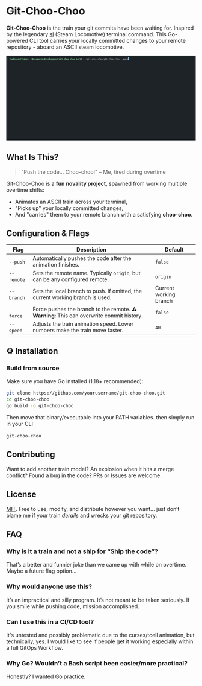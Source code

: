 # Git-Choo-Choo

**Git-Choo-Choo** is the train your git commits have been waiting for. Inspired by the legendary [sl](https://github.com/mtoyoda/sl) (Steam Locomotive) terminal command. This Go-powered CLI tool carries your locally committed changes to your remote repository - aboard an ASCII steam locomotive.

![](demo.gif)

## What Is This?

> "Push the code... Choo-choo!" – Me, tired during overtime

Git-Choo-Choo is a **fun novality project**, spawned from working multiple overtime shifts:

- Animates an ASCII train across your terminal,
- "Picks up" your locally committed changes,
- And "carries" them to your remote branch with a satisfying **choo-choo**.

## Configuration & Flags

| Flag       | Description                                                                               | Default                |
| ---------- | ----------------------------------------------------------------------------------------- | ---------------------- |
| `--push`   | Automatically pushes the code after the animation finishes.                               | `false`                |
| `--remote` | Sets the remote name. Typically `origin`, but can be any configured remote.               | `origin`               |
| `--branch` | Sets the local branch to push. If omitted, the current working branch is used.            | Current working branch |
| `--force`  | Force pushes the branch to the remote. ⚠️ **Warning:** This can overwrite commit history. | `false`                |
| `--speed`  | Adjusts the train animation speed. Lower numbers make the train move faster.              | `40`                   |

## ⚙️ Installation

### Build from source

Make sure you have Go installed (1.18+ recommended):

```bash
git clone https://github.com/yourusername/git-choo-choo.git
cd git-choo-choo
go build -o git-choo-choo
```

Then move that binary/executable into your PATH variables. then simply run in your CLI

`git-choo-choo`

## Contributing

Want to add another train model? An explosion when it hits a merge conflict? Found a bug in the code? PRs or Issues are welcome.

## License

[MIT](./LICENSE). Free to use, modify, and distribute however you want... just don’t blame me if your train *derails* and wrecks your git repository.  

## FAQ

### Why is it a train and not a ship for “Ship the code”?

That’s a better and funnier joke than we came up with while on overtime. Maybe a future flag option...

### Why would anyone use this?

It’s an impractical and silly program. It’s not meant to be taken seriously. If you smile while pushing code, mission accomplished.

### Can I use this in a CI/CD tool?

It's untested and possibly problematic due to the curses/tcell animation, but technically, yes. I would like to see if people get it working especially within a full GitOps Workflow.

### Why Go? Wouldn’t a Bash script been easier/more practical?

Honestly? I wanted Go practice.
